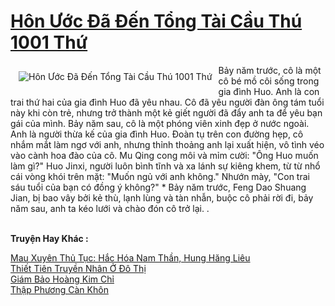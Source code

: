 <a href="https://truyentiki.com/hon-uoc-da-den-tong-tai-cau-thu-1001-thu.33800/" title="Hôn Ước Đã Đến Tổng Tài Cầu Thú 1001 Thứ"><h1>Hôn Ước Đã Đến Tổng Tài Cầu Thú 1001 Thứ</h1></a><div style="display:table"><img align="right" style="float: left; padding: 10px;" src="https://truyentiki.com/a/img/str/src/33800.jpg" alt="Hôn Ước Đã Đến Tổng Tài Cầu Thú 1001 Thứ">Bảy năm trước, cô là một cô bé mồ côi sống trong gia đình Huo. Anh là con trai thứ hai của gia đình Huo đã yêu nhau. Cô đã yêu người đàn ông tám tuổi này khi còn trẻ, nhưng trở thành một kẻ giết người đã đẩy anh ta để yêu bạn gái của mình. Bảy năm sau, cô là một phóng viên xinh đẹp ở nước ngoài. Anh là người thừa kế của gia đình Huo. Đoàn tụ trên con đường hẹp, cô nhắm mắt làm ngơ với anh, nhưng thỉnh thoảng anh lại xuất hiện, vô tình véo vào cành hoa đào của cô. Mu Qing cong môi và mỉm cười: "Ông Huo muốn làm gì?" Huo Jinxi, người luôn bình tĩnh và xa lánh sự kiêng khem, từ từ nhổ cái vòng khói trên mặt: "Muốn ngủ với anh không." Nhướn mày, "Con trai sáu tuổi của bạn có đồng ý không?" * Bảy năm trước, Feng Dao Shuang Jian, bị bao vây bởi kẻ thù, lạnh lùng và tàn nhẫn, buộc cô phải rời đi, bảy năm sau, anh ta kéo lưới và chào đón cô trở lại. .</div><p><br><b>Truyện Hay Khác :</b></p><a href="https://truyentiki.com/mau-xuyen-thu-tuc-hac-hoa-nam-than-hung-hang-lieu.33799/" alt="Mau Xuyên Thủ Tục: Hắc Hóa Nam Thần, Hung Hăng Liêu">Mau Xuyên Thủ Tục: Hắc Hóa Nam Thần, Hung Hăng Liêu</a><br/><a href="https://github.com/nownovels/top500/tree/master/truyenhay/33739/" alt="Thiết Tiên Truyền Nhân Ở Đô Thị">Thiết Tiên Truyền Nhân Ở Đô Thị</a><br/><a href="https://truyentiki.wordpress.com/2020/06/08/giam-bao-hoang-kim-chi/" alt="Giám Bảo Hoàng Kim Chỉ">Giám Bảo Hoàng Kim Chỉ</a><br/><a href="https://github.com/nownovels/top500/tree/master/truyenhay/33587/" alt="Thập Phương Càn Khôn">Thập Phương Càn Khôn</a><br/>